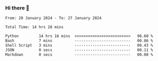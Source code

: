 ### Hi there 👋

<!--
**ututono/ututono** is a ✨ _special_ ✨ repository because its `README.md` (this file) appears on your GitHub profile.

Here are some ideas to get you started:

- 🔭 I’m currently working on ...
- 🌱 I’m currently learning ...
- 👯 I’m looking to collaborate on ...
- 🤔 I’m looking for help with ...
- 💬 Ask me about ...
- 📫 How to reach me: ...
- 😄 Pronouns: ...
- ⚡ Fun fact: ...
-->



<!--START_SECTION:waka-->

```txt
From: 20 January 2024 - To: 27 January 2024

Total Time: 14 hrs 28 mins

Python         14 hrs 16 mins  >>>>>>>>>>>>>>>>>>>>>>>>>   98.60 %
Bash           7 mins          -------------------------   00.86 %
Shell Script   3 mins          -------------------------   00.43 %
JSON           0 secs          -------------------------   00.11 %
Markdown       0 secs          -------------------------   00.00 %
```

<!--END_SECTION:waka-->
